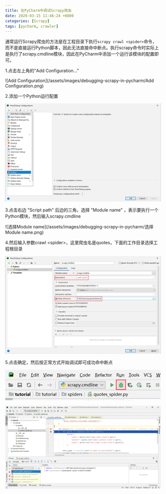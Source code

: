 ```yaml
---
title: 在PyCharm中调试Scrapy爬虫
date: 2020-03-15 11:46:24 +0800
categories: [Scrapy]
tags: [pycharm, crawler]
---
```

通常运行Scrapy爬虫的方法是在工程目录下执行`scrapy crawl <spider>`命令，而不是直接运行Python脚本，因此无法直接命中断点。执行scrapy命令时实际上是执行了scrapy.cmdline模块，因此在PyCharm中添加一个运行该模块的配置即可。

1.点击左上角的"Add Configuration..."

![Add Configuration](/assets/images/debugging-scrapy-in-pycharm/Add Configuration.png)

2.添加一个Python运行配置

![添加Python运行配置](/assets/images/debugging-scrapy-in-pycharm/添加Python运行配置.png)

3.点击右边 "Script path" 后边的三角，选择 "Module name" ，表示要执行一个Python模块，然后输入scrapy.cmdline

![选择Module name](/assets/images/debugging-scrapy-in-pycharm/选择Module name.png)

4.然后输入参数crawl \<spider\>，这里爬虫名是quotes，下面的工作目录选择工程根目录

![输入运行参数](/assets/images/debugging-scrapy-in-pycharm/输入运行参数.png)

5.点击确定，然后按正常方式开始调试即可成功命中断点

![开始调试](/assets/images/debugging-scrapy-in-pycharm/开始调试.png)

![命中断点](/assets/images/debugging-scrapy-in-pycharm/命中断点.png)
